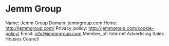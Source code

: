 
# Jemm Group

Name: Jemm Group
Domain: jemmgroup.com
Home: http://jemmgroup.com/
Privacy_policy: http://jemmgroup.com/cookie-policy/
Email: info@jemmgroup.com
Member_of: Internet Advertising Sales Houses Council

